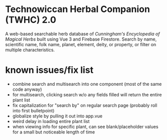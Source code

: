 # Technowiccan Herbal Companion (TWHC) 2.0

A web-based searchable herb database of *Cunningham's Encyclopedia of Magical Herbs* built using Vue 3 and Firebase Firestore. Search by name, scientific name, folk name, planet, element, deity, or property, or filter on multiple characteristics.

# known issues/fix list
 - combine search and multisearch into one component (most of the same code anyway)
 - for multisearch, clicking search w/o any fields filled will return the entire plant list
 - fix capitalization for "search by" on regular search page (probably roll into first bulletpoint)
 - globalize style by pulling it out into app.vue
 - weird delay in loading entire plant list
 - when viewing info for specific plant, can see blank/placeholder values for a small but noticeable length of time
